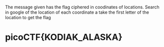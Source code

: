 The message given has the flag ciphered in coodinates of locations. Search in google of the location of each coordinate a take the first letter of the location to get the flag

# picoCTF{KODIAK_ALASKA}
